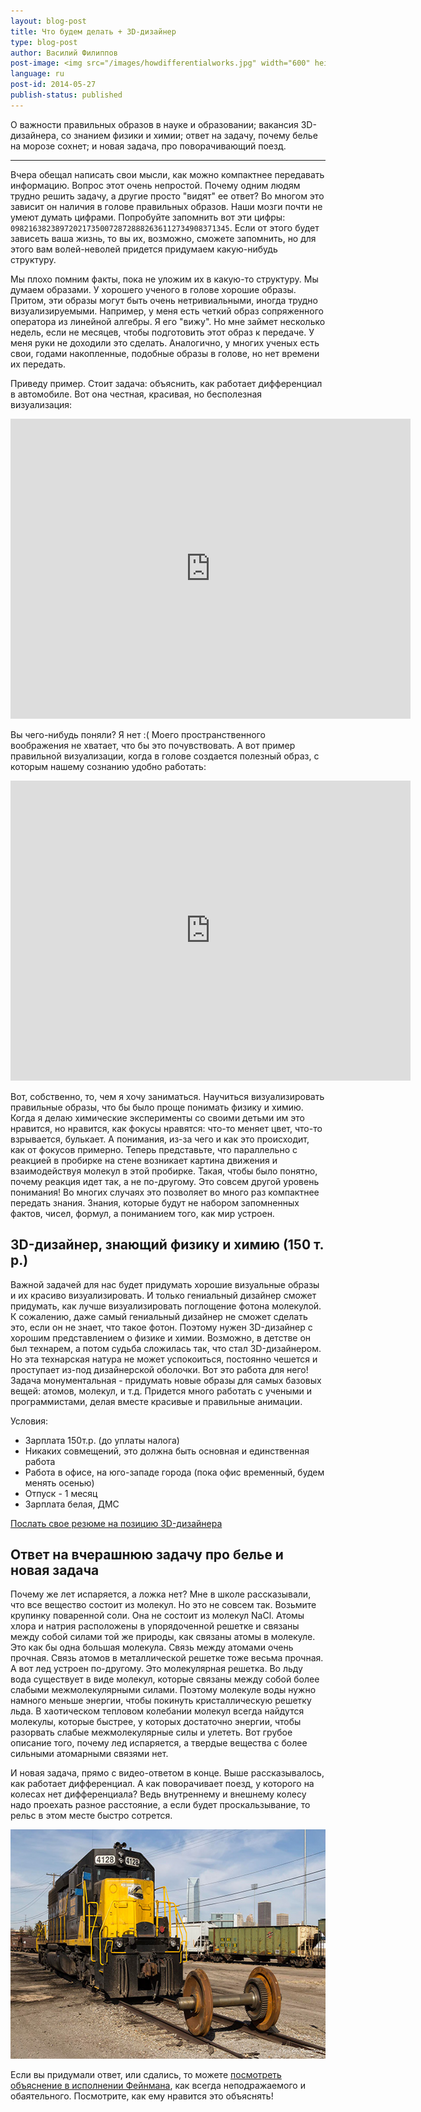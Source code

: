 ```yaml
---
layout: blog-post
title: Что будем делать + 3D-дизайнер
type: blog-post
author: Василий Филиппов
post-image: <img src="/images/howdifferentialworks.jpg" width="600" height="400" alt="Как работает дифференциал">
language: ru
post-id: 2014-05-27
publish-status: published
---
```

О важности правильных образов в науке и образовании; вакансия 3D-дизайнера, со знанием физики и химии; ответ на задачу, почему белье на морозе сохнет; и новая задача, про поворачивающий поезд.
<!-- more -->

---

Вчера обещал написать свои мысли, как можно компактнее передавать информацию. Вопрос этот очень непростой. Почему одним людям трудно решить задачу, а другие просто "видят" ее ответ? Во многом это зависит он наличия в голове правильных образов. Наши мозги почти не умеют думать цифрами. Попробуйте запомнить вот эти цифры: <code>0982163823897202173500728728882636112734908371345</code>. Если от этого будет зависеть ваша жизнь, то вы их, возможно, сможете запомнить, но для этого вам волей-неволей придется придумаем какую-нибудь структуру. 

Мы плохо помним факты, пока не уложим их в какую-то структуру. Мы думаем образами. У хорошего ученого в голове хорошие образы. Притом, эти образы могут быть очень нетривиальными, иногда трудно визуализируемыми. Например, у меня есть четкий образ сопряженного оператора из линейной алгебры. Я его "вижу". Но мне займет несколько недель, если не месяцев, чтобы подготовить этот образ к передаче. У меня руки не доходили это сделать. Аналогично, у многих ученых есть свои, годами накопленные, подобные образы в голове, но нет времени их передать.

Приведу пример. Стоит задача: объяснить, как работает дифференциал в автомобиле. Вот она честная, красивая, но бесполезная визуализация:

<iframe width="640" height="480" src="http://www.youtube.com/embed/lN_xGRt_vVY?rel=0" frameborder="0" allowfullscreen></iframe>
<br/>

Вы чего-нибудь поняли? Я нет :( Моего пространственного воображения не хватает, что бы это почувствовать. А вот пример правильной визуализации, когда в голове создается полезный образ, с которым нашему сознанию удобно работать:

<iframe width="640" height="480" src="http://www.youtube.com/embed/yYAw79386WI?rel=0&start=200" frameborder="0" allowfullscreen></iframe>
<br/>

Вот, собственно, то, чем я хочу заниматься. Научиться визуализировать правильные образы, что бы было проще понимать физику и химию. Когда я делаю химические эксперименты со своими детьми им это нравится, но нравится, как фокусы нравятся: что-то меняет цвет, что-то взрывается, булькает. А понимания, из-за чего и как это происходит, как от фокусов примерно. Теперь представьте, что параллельно с реакцией в пробирке на стене возникает картина движения и взаимодействуя молекул в этой пробирке. Такая, чтобы было понятно, почему реакция идет так, а не по-другому. Это совсем другой уровень понимания! Во многих случаях это позволяет во много раз компактнее передать знания. Знания, которые будут не набором запомненных фактов, чисел, формул, а пониманием того, как мир устроен. 

## 3D-дизайнер, знающий физику и химию (150 т. р.)

Важной задачей для нас будет придумать хорошие визуальные образы и их красиво визуализировать. И только гениальный дизайнер сможет придумать, как лучше визуализировать поглощение фотона молекулой. К сожалению, даже самый гениальный дизайнер не сможет сделать это, если он не знает, что такое фотон. Поэтому нужен 3D-дизайнер с хорошим представлением о физике и химии. Возможно, в детстве он был технарем, а потом судьба сложилась так, что стал 3D-дизайнером. Но эта технарская натура не может успокоиться, постоянно чешется и проступает из-под дизайнерской оболочки. Вот это работа для него! Задача монументальная - придумать новые образы для самых базовых вещей: атомов, молекул, и т.д. Придется много работать с учеными и программистами, делая вместе красивые и правильные анимации.

Условия:

* Зарплата 150т.р. (до уплаты налога)
* Никаких совмещений, это должна быть основная и единственная работа
* Работа в офисе, на юго-западе города (пока офис временный, будем менять осенью)
* Отпуск - 1 месяц
* Зарплата белая, ДМС

<a class="btn btn-primary btn-lg active" href="http://www.it-dominanta.ru/ru/resume_applications/new?vacancy_id=325" role="button">Послать свое резюме на позицию 3D-дизайнера</a>

## Ответ на вчерашнюю задачу про белье и новая задача

Почему же лет испаряется, а ложка нет? Мне в школе рассказывали, что все вещество состоит из молекул. Но это не совсем так. Возьмите крупинку поваренной соли. Она не состоит из молекул NaCl. Атомы хлора и натрия расположены в упорядоченной решетке и связаны между собой силами той же природы, как связаны атомы в молекуле. Это как бы одна большая молекула. Связь между атомами очень прочная. Связь атомов в металлической решетке тоже весьма прочная. А вот лед устроен по-другому. Это молекулярная решетка. Во льду вода существует в виде молекул, которые связаны между собой более слабыми межмолекулярными силами. Поэтому молекуле воды нужно намного меньше энергии, чтобы покинуть кристаллическую решетку льда. В хаотическом тепловом колебании молекул всегда найдутся молекулы, которые быстрее, у которых достаточно энергии, чтобы разорвать слабые межмолекулярные силы и улететь. Вот грубое описание того, почему лед испаряется, а твердые вещества с более сильными атомарными связями нет.

И новая задача, прямо с видео-ответом в конце. Выше рассказывалось, как работает дифференциал. А как поворачивает поезд, у которого на колесах нет дифференциала? Ведь внутреннему и внешнему колесу надо проехать разное расстояние, а если будет проскальзывание, то рельс в этом месте быстро сотрется. 

<a href="https://www.flickr.com/photos/katsrcool/12573192603"><img src="/images/trainwheels.jpg" width="600" height="367" alt="Колеса поезда"></a>

Если вы придумали ответ, или сдались, то можете <a href="http://www.youtube.com/watch?v=y7h4OtFDnYE">посмотреть объяснение в исполнении Фейнмана</a>, как всегда неподражаемого и обаятельного. Посмотрите, как ему нравится это объяснять!